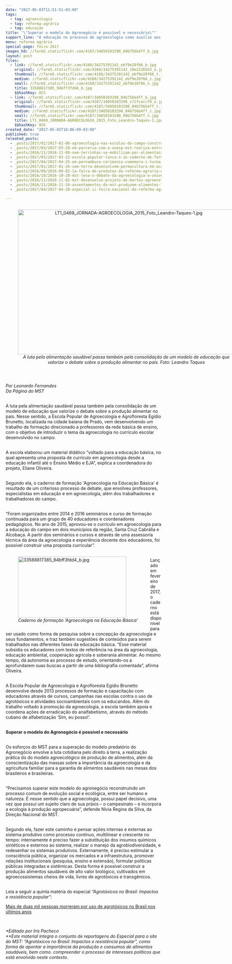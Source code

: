 ```yaml
---
date: "2017-05-03T11:51:51-03:00"
tags:
  - tag: agroecologia
  - tag: reforma-agrária
  - tag: educação
title: "\"Superar o modelo do Agronegócio é possível e necessário\""
support_line: "A educação no processo de agroecologia como auxílio aos professores no debate sobre o modelo de agricultura dentro do currículo escolar. "
menu: reforma agrária
special-page: feira-2017
images_hd: //farm5.staticflickr.com/4187/34050103290_04b756b4ff_b.jpg
layout: post
files:
  - link: //farm5.staticflickr.com/4160/34275391142_ebf9e28f66_b.jpg
    original: //farm5.staticflickr.com/4160/34275391142_19e22165b3_o.jpg
    thumbnail: //farm5.staticflickr.com/4160/34275391142_ebf9e28f66_t.jpg
    medium: //farm5.staticflickr.com/4160/34275391142_ebf9e28f66_z.jpg
    small: //farm5.staticflickr.com/4160/34275391142_ebf9e28f66_n.jpg
    title: 33588817385_94bff3fdd4_b.jpg
    $$hashKey: 0C5
  - link: //farm5.staticflickr.com/4187/34050103290_04b756b4ff_b.jpg
    original: //farm5.staticflickr.com/4187/34050103290_c72fceccf9_o.jpg
    thumbnail: //farm5.staticflickr.com/4187/34050103290_04b756b4ff_t.jpg
    medium: //farm5.staticflickr.com/4187/34050103290_04b756b4ff_z.jpg
    small: //farm5.staticflickr.com/4187/34050103290_04b756b4ff_n.jpg
    title: LT1_0469_JORNADA-AGROECOLOGIA_2015_Foto_Leandro-Taques-1.jpg
    $$hashKey: 0CK
created_date: "2017-05-03T18:06:09-03:00"
published: true
releated_posts:
  - _posts/2017/02/2017-02-06-agroecologia-nas-escolas-do-campo-construcao-do-futuro-feita-a-mao-e-sem-permissao.md
  - _posts/2017/03/2017-03-28-em-parceria-com-a-unesp-mst-realiza-entrega-cestas-agroecologicas-em-sp.md
  - _posts/2016/11/2016-11-09-sem-terrinhas-se-mobilizam-por-alimentacao-saudavel-em-viamao-no-rs.md
  - _posts/2017/03/2017-03-22-escola-popular-lanca-o-1o-caderno-de-formacao-em-agroecologia-na-educacao-basica.md
  - _posts/2017/04/2017-04-25-em-pernambuco-cerimonia-comemora-i-turma-multiprofissional-em-saude-no-campo.md
  - _posts/2017/01/2017-01-26-sem-terra-desenvolvem-permacultura-em-acampamento-no-rio-grande-do-sul.md
  - _posts/2016/09/2016-09-02-1a-feira-de-produtos-da-reforma-agraria-e-realizada-no-espirito-santo.md
  - _posts/2016/10/2016-10-20-mst-leva-o-debate-da-agroecologia-a-universidade-federal-do-sul-da-bahia.md
  - _posts/2016/11/2016-11-02-mst-desenvolve-projeto-de-hortas-agroecologicas-em-escolas-de-marica-no-rj.md
  - _posts/2016/11/2016-11-10-assentamentos-do-mst-produzem-alimentos-livres-de-veneno-com-base-agroecologica.md
  - _posts/2017/04/2017-04-28-especial-ii-feira-nacional-da-reforma-agraria.md

---
```

<div style="text-align:center">
<figure class="image" style="display:inline-block"><img alt="LT1_0469_JORNADA-AGROECOLOGIA_2015_Foto_Leandro-Taques-1.jpg" height="467" src="//farm5.staticflickr.com/4187/34050103290_04b756b4ff_b.jpg" width="700" />
<figcaption><em>A luta pela alimenta&ccedil;&atilde;o saud&aacute;vel passa tamb&eacute;m pela consolida&ccedil;&atilde;o de um modelo de educa&ccedil;&atilde;o que valorize o debate sobre a produ&ccedil;&atilde;o alimentar no pa&iacute;s. Foto: Leandro Taques</em></figcaption>
</figure>
</div>

<p>&nbsp;</p>

<p><em>Por Leonardo Fernandes<br />
Da P&aacute;gina do MST</em></p>

<p><br />
A luta pela alimenta&ccedil;&atilde;o saud&aacute;vel passa tamb&eacute;m pela consolida&ccedil;&atilde;o de um modelo de educa&ccedil;&atilde;o que valorize o debate sobre a produ&ccedil;&atilde;o alimentar no pa&iacute;s. Nesse sentido, a Escola Popular de Agroecologia e Agrofloresta Eg&iacute;dio Brunetto, localizada na cidade baiana de Prado, vem desenvolvendo um trabalho de forma&ccedil;&atilde;o direcionado a professores da rede b&aacute;sica de ensino, com o objetivo de introduzir o tema da agroecologia no curr&iacute;culo escolar desenvolvido no campo.</p>

<p><br />
A escola elaborou um material did&aacute;tico &ldquo;voltado para a educa&ccedil;&atilde;o b&aacute;sica, no qual apresenta uma proposta de curr&iacute;culo em agroecologia desde a educa&ccedil;&atilde;o infantil at&eacute; o Ensino M&eacute;dio e EJA&rdquo;, explica a coordenadora do projeto, Eliane Oliveira.</p>

<p><br />
Segundo ela, o caderno de forma&ccedil;&atilde;o &#39;Agroecologia na Educa&ccedil;&atilde;o B&aacute;sica&#39; &eacute; resultado de um criterioso processo de debate, que envolveu professores, especialistas em educa&ccedil;&atilde;o e em agroecologia, al&eacute;m dos trabalhadores e trabalhadoras do campo.</p>

<p><br />
&ldquo;Foram organizados entre 2014 e 2016 semin&aacute;rios e curso de forma&ccedil;&atilde;o continuada para um grupo de 40 educadores e coordenadores pedag&oacute;gicos. No ano de 2015, aprovou-se o curr&iacute;culo em agroecologia para a educa&ccedil;&atilde;o do campo em dois munic&iacute;pios da regi&atilde;o, Santa Cruz Cabr&aacute;lia e Alcoba&ccedil;a. A partir dos semin&aacute;rios e cursos e atrav&eacute;s de uma assessoria t&eacute;cnica da &aacute;rea da agroecologia e experi&ecirc;ncia docente dos educadores, foi poss&iacute;vel construir uma proposta curricular&rdquo;.</p>

<figure class="image" style="float:left"><img alt="33588817385_94bff3fdd4_b.jpg" height="197" src="//farm5.staticflickr.com/4160/34275391142_ebf9e28f66_b.jpg" width="350" />
<figcaption><em>Caderno de forma&ccedil;&atilde;o &#39;Agroecologia na Educa&ccedil;&atilde;o B&aacute;sica&#39;</em></figcaption>
</figure>

<p><br />
Lan&ccedil;ado em fevereiro de 2017, o caderno est&aacute; dispon&iacute;vel para ser usado como forma de pesquisa sobre a concep&ccedil;&atilde;o da agroecologia e seus fundamentos, e traz tamb&eacute;m sugest&otilde;es de conte&uacute;dos para serem trabalhados nas diferentes fases da educa&ccedil;&atilde;o b&aacute;sica. &ldquo;Esse material subsidia os educadores com textos de refer&ecirc;ncia na &aacute;rea da agroecologia, educa&ccedil;&atilde;o ambiental, coopera&ccedil;&atilde;o agr&iacute;cola e soberania alimentar. Ao mesmo tempo, d&aacute; autonomia ao processo de estudo, orientando-os a aprofundarem suas buscas a partir de uma bibliografia comentada&rdquo;, afirma Oliveira.</p>

<p><br />
A Escola Popular de Agroecologia e Agrofloresta Eg&iacute;dio Brunetto desenvolve desde 2013 processos de forma&ccedil;&atilde;o e capacita&ccedil;&atilde;o com educadores atrav&eacute;s de cursos, campanhas nas escolas contra o uso de agrot&oacute;xicos e atividades socioambientais com os educandos. Al&eacute;m do trabalho voltado &agrave; promo&ccedil;&atilde;o da agroecologia, a escola tamb&eacute;m apoia e coordena a&ccedil;&otilde;es de erradica&ccedil;&atilde;o do analfabetismo, atrav&eacute;s do m&eacute;todo cubano de alfabetiza&ccedil;&atilde;o &lsquo;Sim, eu posso!&rsquo;.</p>

<p><br />
<strong>Superar o modelo do Agroneg&oacute;cio &eacute; poss&iacute;vel e necess&aacute;rio</strong></p>

<p><br />
Os esfor&ccedil;os do MST para a supera&ccedil;&atilde;o do modelo predat&oacute;rio do Agroneg&oacute;cio envolve a luta cotidiana pelo direito &agrave; terra, a realiza&ccedil;&atilde;o pr&aacute;tica do do modelo agroecol&oacute;gico de produ&ccedil;&atilde;o de alimentos, al&eacute;m da conscientiza&ccedil;&atilde;o das massas sobre a import&acirc;ncia da agroecologia e da agricultura familiar para a garantia de alimentos saud&aacute;veis nas mesas dos brasileiros e brasileiras.</p>

<p><br />
&ldquo;Precisamos superar este modelo do agroneg&oacute;cio reconstruindo um processo comum de evolu&ccedil;&atilde;o social e ecol&oacute;gica, entre ser humano e natureza. &Eacute; nesse sentido que a agroecologia, possui papel decisivo, uma vez que possui um sujeito claro de sua pr&aacute;xis &ndash; o campesinato &ndash; e incorpora a ecologia &agrave; produ&ccedil;&atilde;o agropecu&aacute;ria&rdquo;, defende N&iacute;via Regina da Silva, da Dire&ccedil;&atilde;o Nacional do MST.</p>

<p><br />
Segundo ela, fazer este caminho &eacute; pensar a&ccedil;&otilde;es internas e externas ao sistema produtivo como processo cont&iacute;nuo, multilinear e crescente no tempo: internamente &eacute; preciso fazer a substitui&ccedil;&atilde;o dos insumos qu&iacute;micos sint&eacute;ticos e externos ao sistema, realizar o manejo da agrobiodiversidade, e redesenhar os sistemas produtivos. Externamente, &eacute; preciso estimular a consci&ecirc;ncia p&uacute;blica, organizar os mercados e a infraestrutura, promover rela&ccedil;&otilde;es institucionais (pesquisa, ensino e extens&atilde;o), formular pol&iacute;ticas p&uacute;blicas integradas e sist&ecirc;micas. Desta forma &eacute; poss&iacute;vel construir a produ&ccedil;&atilde;o alimentos saud&aacute;veis de alto valor biol&oacute;gico, cultivados em agroecossistemas cheios de vida, livres de agrot&oacute;xicos e transg&ecirc;nicos.</p>

<p><br />
Leia a seguir a quinta mat&eacute;ria do especial&nbsp;<i>&ldquo;Agrot&oacute;xicos no Brasil: Impactos e resist&ecirc;ncia popular&rdquo;:</i></p>

<p><a href="http://www.mst.org.br/2017/04/27/mais-de-duas-mil-pessoas-morreram-por-uso-de-agrotoxicos-no-brasil-nos-ultimos-anos.html">Mais de duas mil pessoas morreram por uso de agrot&oacute;xicos no Brasil nos &uacute;ltimos anos</a></p>

<p>&nbsp;</p>

<p><em>*Editado por Iris Pacheco<br />
**Este material integra o conjunto de reportagens do Especial para o site do MST: &ldquo;Agrot&oacute;xicos no Brasil: Impactos e resist&ecirc;ncia popular&rdquo;, como forma de apontar a import&acirc;ncia da produ&ccedil;&atilde;o e consumos de alimentos saud&aacute;veis, bem como. compreender o processo de interesses pol&iacute;ticos que est&aacute; envolvido neste contexto.&nbsp;</em></p>
